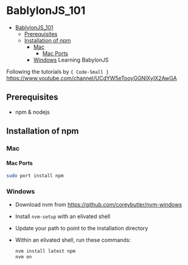 # BablylonJS_101

- [BablylonJS_101](#bablylonjs_101)
  - [Prerequisites](#prerequisites)
  - [Installation of npm](#installation-of-npm)
    - [Mac](#mac)
      - [Mac Ports](#mac-ports)
    - [Windows](#windows)
Learning BabylonJS

Following the tutorials by `{ Code-Small }` <https://www.youtube.com/channel/UCdYW5eTooyGGNlXyIX2AwGA>

## Prerequisites

- npm & nodejs

## Installation of npm

### Mac

#### Mac Ports

```bash
sudo port install npm
```

### Windows

- Download nvm from <https://github.com/coreybutler/nvm-windows>
- Install `nvm-setup` with an elivated shell
- Update your path to point to the installation directory
- Within an elivated shell, run these commands:

    ```bash
    nvm install latest npm
    nvm on
    ```
